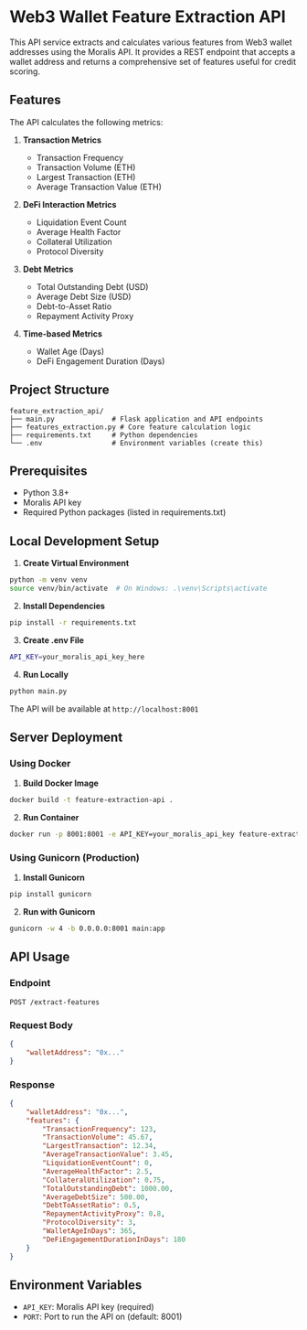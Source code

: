 # Web3 Wallet Feature Extraction API

This API service extracts and calculates various features from Web3 wallet addresses using the Moralis API. It provides a REST endpoint that accepts a wallet address and returns a comprehensive set of features useful for credit scoring.

## Features

The API calculates the following metrics:

1. **Transaction Metrics**
   - Transaction Frequency
   - Transaction Volume (ETH)
   - Largest Transaction (ETH)
   - Average Transaction Value (ETH)

2. **DeFi Interaction Metrics**
   - Liquidation Event Count
   - Average Health Factor
   - Collateral Utilization
   - Protocol Diversity

3. **Debt Metrics**
   - Total Outstanding Debt (USD)
   - Average Debt Size (USD)
   - Debt-to-Asset Ratio
   - Repayment Activity Proxy

4. **Time-based Metrics**
   - Wallet Age (Days)
   - DeFi Engagement Duration (Days)

## Project Structure

```
feature_extraction_api/
├── main.py              # Flask application and API endpoints
├── features_extraction.py # Core feature calculation logic
├── requirements.txt     # Python dependencies
└── .env                 # Environment variables (create this)
```

## Prerequisites

- Python 3.8+
- Moralis API key
- Required Python packages (listed in requirements.txt)

## Local Development Setup

1. **Create Virtual Environment**
```bash
python -m venv venv
source venv/bin/activate  # On Windows: .\venv\Scripts\activate
```

2. **Install Dependencies**
```bash
pip install -r requirements.txt
```

3. **Create .env File**
```bash
API_KEY=your_moralis_api_key_here
```

4. **Run Locally**
```bash
python main.py
```
The API will be available at `http://localhost:8001`

## Server Deployment

### Using Docker

1. **Build Docker Image**
```bash
docker build -t feature-extraction-api .
```

2. **Run Container**
```bash
docker run -p 8001:8001 -e API_KEY=your_moralis_api_key feature-extraction-api
```

### Using Gunicorn (Production)

1. **Install Gunicorn**
```bash
pip install gunicorn
```

2. **Run with Gunicorn**
```bash
gunicorn -w 4 -b 0.0.0.0:8001 main:app
```

## API Usage

### Endpoint
```
POST /extract-features
```

### Request Body
```json
{
    "walletAddress": "0x..."
}
```

### Response
```json
{
    "walletAddress": "0x...",
    "features": {
        "TransactionFrequency": 123,
        "TransactionVolume": 45.67,
        "LargestTransaction": 12.34,
        "AverageTransactionValue": 3.45,
        "LiquidationEventCount": 0,
        "AverageHealthFactor": 2.5,
        "CollateralUtilization": 0.75,
        "TotalOutstandingDebt": 1000.00,
        "AverageDebtSize": 500.00,
        "DebtToAssetRatio": 0.5,
        "RepaymentActivityProxy": 0.8,
        "ProtocolDiversity": 3,
        "WalletAgeInDays": 365,
        "DeFiEngagementDurationInDays": 180
    }
}
```

## Environment Variables

- `API_KEY`: Moralis API key (required)
- `PORT`: Port to run the API on (default: 8001)
